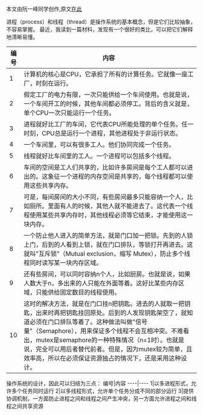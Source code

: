 本文由阮一峰同学创作,原文[在此](http://www.ruanyifeng.com/blog/2013/04/processes_and_threads.html)

进程（process）和线程（thread）是操作系统的基本概念，但是它们比较抽象，不容易掌握。
最近，我读到一篇材料，发现有一个很好的类比，可以把它们解释地清晰易懂。

编号|内容
----|----
   1|计算机的核心是CPU，它承担了所有的计算任务。它就像一座工厂，时刻在运行。
   2|假定工厂的电力有限，一次只能供给一个车间使用。也就是说，一个车间开工的时候，其他车间都必须停工。背后的含义就是，单个CPU一次只能运行一个任务。
   3|进程就好比工厂的车间，它代表CPU所能处理的单个任务。任一时刻，CPU总是运行一个进程，其他进程处于非运行状态。
   4|一个车间里，可以有很多工人。他们协同完成一个任务。
   5|线程就好比车间里的工人。一个进程可以包括多个线程。
   6|车间的空间是工人们共享的，比如许多房间是每个工人都可以进出的。这象征一个进程的内存空间是共享的，每个线程都可以使用这些共享内存。
   7|可是，每间房间的大小不同，有些房间最多只能容纳一个人，比如厕所。里面有人的时候，其他人就不能进去了。这代表一个线程使用某些共享内存时，其他线程必须等它结束，才能使用这一块内存。
   8|一个防止他人进入的简单方法，就是门口加一把锁。先到的人锁上门，后到的人看到上锁，就在门口排队，等锁打开再进去。这就叫"互斥锁"（Mutual exclusion，缩写 Mutex），防止多个线程同时读写某一块内存区域。
   9|还有些房间，可以同时容纳n个人，比如厨房。也就是说，如果人数大于n，多出来的人只能在外面等着。这好比某些内存区域，只能供给固定数目的线程使用。
  10|这时的解决方法，就是在门口挂n把钥匙。进去的人就取一把钥匙，出来时再把钥匙挂回原处。后到的人发现钥匙架空了，就知道必须在门口排队等着了。这种做法叫做"信号量"（Semaphore），用来保证多个线程不会互相冲突。不难看出，mutex是semaphore的一种特殊情况（n=1时）。也就是说，完全可以用后者替代前者。但是，因为mutex较为简单，且效率高，所以在必须保证资源独占的情况下，还是采用这种设计。

操作系统的设计，因此可以归结为三点：
编号|内容
----|----
   1|以多进程形式，允许多个任务同时运行
   2|以多线程形式，允许单个任务分成不同的部分运行
   3|提供协调机制，一方面防止进程之间和线程之间产生冲突，另一方面允许进程之间和线程之间共享资源
